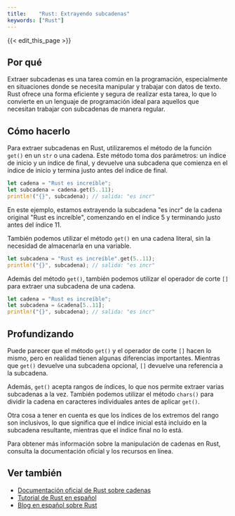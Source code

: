 ```yaml
---
title:    "Rust: Extrayendo subcadenas"
keywords: ["Rust"]
---
```


{{< edit_this_page >}}

## Por qué

Extraer subcadenas es una tarea común en la programación, especialmente en situaciones donde se necesita manipular y trabajar con datos de texto. Rust ofrece una forma eficiente y segura de realizar esta tarea, lo que lo convierte en un lenguaje de programación ideal para aquellos que necesitan trabajar con subcadenas de manera regular.

## Cómo hacerlo

Para extraer subcadenas en Rust, utilizaremos el método de la función `get()` en un `str` o una cadena. Este método toma dos parámetros: un índice de inicio y un índice de final, y devuelve una subcadena que comienza en el índice de inicio y termina justo antes del índice de final.

```Rust
let cadena = "Rust es increíble";
let subcadena = cadena.get(5..11);
println!("{}", subcadena); // salida: "es incr"
```

En este ejemplo, estamos extrayendo la subcadena "es incr" de la cadena original "Rust es increíble", comenzando en el índice 5 y terminando justo antes del índice 11.

También podemos utilizar el método `get()` en una cadena literal, sin la necesidad de almacenarla en una variable.

```Rust
let subcadena = "Rust es increíble".get(5..11);
println!("{}", subcadena); // salida: "es incr"
```

Además del método `get()`, también podemos utilizar el operador de corte `[]` para extraer una subcadena de una cadena.

```Rust
let cadena = "Rust es increíble";
let subcadena = &cadena[5..11];
println!("{}", subcadena); // salida: "es incr"
```

## Profundizando

Puede parecer que el método `get()` y el operador de corte `[]` hacen lo mismo, pero en realidad tienen algunas diferencias importantes. Mientras que `get()` devuelve una subcadena opcional, `[]` devuelve una referencia a la subcadena.

Además, `get()` acepta rangos de índices, lo que nos permite extraer varias subcadenas a la vez. También podemos utilizar el método `chars()` para dividir la cadena en caracteres individuales antes de aplicar `get()`.

Otra cosa a tener en cuenta es que los índices de los extremos del rango son inclusivos, lo que significa que el índice inicial está incluido en la subcadena resultante, mientras que el índice final no lo está.

Para obtener más información sobre la manipulación de cadenas en Rust, consulta la documentación oficial y los recursos en línea.

## Ver también

- [Documentación oficial de Rust sobre cadenas](https://doc.rust-lang.org/std/string/)
- [Tutorial de Rust en español](https://rust-lang-es.github.io/)
- [Blog en español sobre Rust](https://www.rust-spanish.com/)